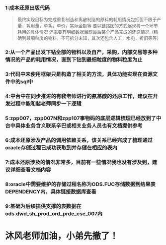 ### 1:成本还原出版代码
>最终实现目标为完成重复制造和离散制造的原料的耗用情况包括但不限于产量，耗用量，单耗，单价，实际金额等
>要以链路图的方式展现每一个环节耗用的具体情况
>还需要有明细数据展现最后某个产品完成的还原情况（精确到最细粒度的物料，不可拆分未知，其次还包含人工，水电，折旧等等）

### 2:从一个产品出发下钻全部的物料以及自产，采购，内部交易等多种情况的产品的耗用情况，直到下钻到最细粒度的物料粒度为止


### 3:代码中未使用框架只是构造了相关的方法，具体功能实现在资源文件中的sql中



### 4:中台中在同步推进的有裴老师进行的氨基酸的还原工作，建议在开发过程中能和裴老师同步一下逻辑



### 5:zpp007，zpp007N和zpp107事物码的底层逻辑梳理已经放到了中台中具体业务含义联系辛巴或相关业务人员也有文档提供参考



### 6:成本还原涉及产品的调用依赖关系，该关系已经完成了梳理通过oracle存储过程已成功获取到并存储在相应的表内



### 7:成本还原涉及的情况非常多，目前有一些情况我也没有涉及到，建议详细查看文档内容



### 8:oracle中需要维护的存储过程名称为ODS.FUC存储数据到结果表DEPENDENCY内，具体链接数据库查看



### 9:基础为后续提供支撑的表数据在ods.dwd_sh_prod_ord_prde_cse_007内


# 沐风老师加油，小弟先撤了！
